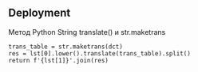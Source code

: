## Deployment

Метод Python String translate() и str.maketrans

    trans_table = str.maketrans(dct) 
    res = lst[0].lower().translate(trans_table).split()
    return f'{lst[1]}'.join(res)

